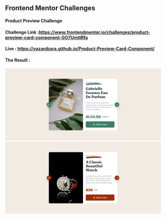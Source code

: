 ## Frontend Mentor Challenges

#### Product Preview Challenge

#### Challenge Link :https://www.frontendmentor.io/challenges/product-preview-card-component-GO7UmttRfa

#### Live : https://yazanjbara.github.io/Product-Preview-Card-Component/

#### The Result :

![alt text](result401.png)
![alt text](result402.png)
